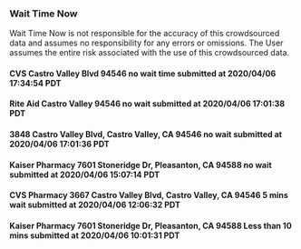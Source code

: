 
### Wait Time Now
Wait Time Now is not responsible for the accuracy of this crowdsourced data and assumes no responsibility for any errors or omissions. The User assumes the entire risk associated with the use of this crowdsourced data.   



#### CVS Castro Valley Blvd 94546 no wait time submitted at 2020/04/06 17:34:54 PDT




#### Rite Aid Castro Valley 94546 no wait submitted at 2020/04/06 17:01:38 PDT




#### 3848 Castro Valley Blvd, Castro Valley, CA 94546 no wait submitted at 2020/04/06 17:01:36 PDT




#### Kaiser Pharmacy 7601 Stoneridge Dr, Pleasanton, CA 94588 no wait submitted at 2020/04/06 15:07:14 PDT




#### CVS Pharmacy 3667 Castro Valley Blvd, Castro Valley, CA 94546 5 mins wait submitted at 2020/04/06 12:06:32 PDT




#### Kaiser Pharmacy 7601 Stoneridge Dr, Pleasanton, CA 94588 Less than 10 mins submitted at 2020/04/06 10:01:31 PDT
